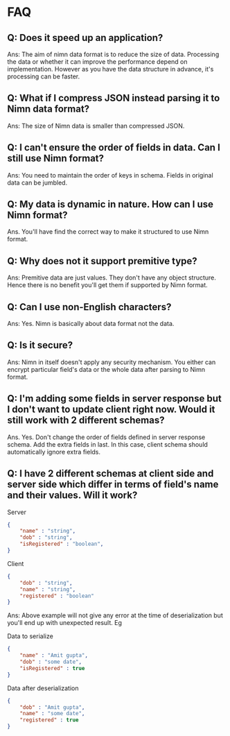# FAQ


## Q: Does it speed up an application?
Ans: The aim of nimn data format is to reduce the size of data. Processing the data or whether it can improve the performance depend on implementation. However as you have the data structure in advance, it's processing can be faster.

## Q: What if I compress JSON instead parsing it to Nimn data format?
Ans: The size of Nimn data is smaller than compressed JSON.

## Q: I can't ensure the order of fields in data. Can I still use Nimn format?
Ans: You need to maintain the order of keys in schema. Fields in original data can be jumbled.

## Q: My data is dynamic in nature. How can I use Nimn format?
Ans. You'll have find the correct way to make it structured to use Nimn format.

## Q: Why does not it support premitive type?
Ans: Premitive data are just values. They don't have any object structure. Hence there is no benefit you'll get them if supported by Nimn format.

## Q: Can I use non-English characters?
Ans: Yes. Nimn is basically about data format not the data.

## Q: Is it secure?
Ans: Nimn in itself doesn't apply any security mechanism. You either can encrypt particular field's data or the whole data after parsing to Nimn format.

## Q: I'm adding some fields in server response but I don't want to update client right now. Would it still work with 2 different schemas?
Ans. Yes. Don't change the order of fields defined in server response schema. Add the extra fields in last. In this case, client schema should automatically ignore extra fields.

## Q: I have 2 different schemas at client side and server side which differ in terms of field's name and their values. Will it work?

Server
```json
{
    "name" : "string",
    "dob" : "string",
    "isRegistered" : "boolean", 
}
```

Client
```json
{
    "dob" : "string",
    "name" : "string",
    "registered" : "boolean"
}
```

Ans: Above example will not give any error at the time of deserialization but you'll end up with unexpected result. Eg

Data to serialize
```json
{
    "name" : "Amit gupta",
    "dob" : "some date",
    "isRegistered" : true
}
```

Data after deserialization
```json
{
    "dob" : "Amit gupta",
    "name" : "some date",
    "registered" : true     
}
```
